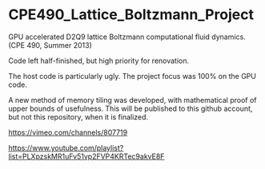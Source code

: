 CPE490_Lattice_Boltzmann_Project
================================

GPU accelerated D2Q9 lattice Boltzmann computational fluid dynamics. (CPE 490, Summer 2013)

Code left half-finished, but high priority for renovation.

The host code is particularly ugly. The project focus was 100% on the GPU code. 

A new method of memory tiling was developed, with mathematical proof of upper bounds of usefulness. This will be published to this github account, but not this repository, when it is finalized.

https://vimeo.com/channels/807719

https://www.youtube.com/playlist?list=PLXpzskMR1uFv51vp2FVP4KRTec9akvE8F
